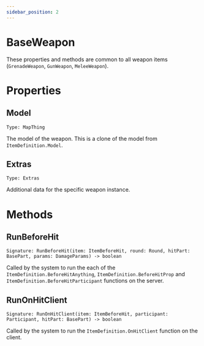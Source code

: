 ```yaml
---
sidebar_position: 2
---
```


# BaseWeapon

These properties and methods are common to all weapon items (`GrenadeWeapon`, `GunWeapon`, `MeleeWeapon`).

# Properties

## Model

`Type: MapThing`

The model of the weapon. This is a clone of the model from `ItemDefinition.Model`.

## Extras

`Type: Extras`

Additional data for the specific weapon instance.

# Methods

## RunBeforeHit

`Signature: RunBeforeHit(item: ItemBeforeHit, round: Round, hitPart: BasePart, params: DamageParams) -> boolean`

Called by the system to run the each of the `ItemDefinition.BeforeHitAnything`, `ItemDefinition.BeforeHitProp` and `ItemDefinition.BeforeHitParticipant` functions on the server.

## RunOnHitClient

`Signature: RunOnHitClient(item: ItemBeforeHit, participant: Participant, hitPart: BasePart) -> boolean`

Called by the system to run the `ItemDefinition.OnHitClient` function on the client.